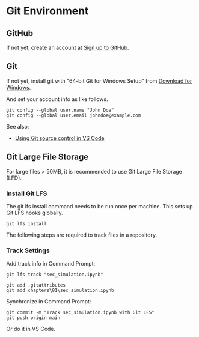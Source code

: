 # Git Environment

## GitHub

If not yet, create an account at <a href="https://github.com/signup">Sign up to GitHub</a>.

## Git

If not yet, install git with "64-bit Git for Windows Setup" from <a href="https://git-scm.com/downloads/win">Download for Windows</a>.

And set your account info as like follows.

```none
git config --global user.name "John Doe"
git config --global user.email johndoe@example.com
```

See also:
* <a href="https://code.visualstudio.com/docs/sourcecontrol/overview">Using Git source control in VS Code</a>

## Git Large File Storage

For large files > 50MB, it is recommended to use Git Large File Storage (LFD). 

### Install Git LFS

The git lfs install command needs to be run once per machine. This sets up Git LFS hooks globally.

```none
git lfs install
```

The following steps are required to track files in a repository.

### Track Settings

Add track info in Command Prompt:

```none
git lfs track "sec_simulation.ipynb"
```

```none
git add .gitattributes
git add chapters\81\sec_simulation.ipynb
```

Synchronize in Command Prompt:

```none
git commit -m "Track sec_simulation.ipynb with Git LFS"
git push origin main
```

Or do it in VS Code.